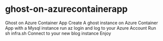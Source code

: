 # ghost-on-azurecontainerapp
Ghost on Azure Container App
Create A ghost instance on Azure Container App with a Mysql instance 
run az login and log to your Azure Account
Run sh infra.sh
Connect to your new blog instance 
Enjoy